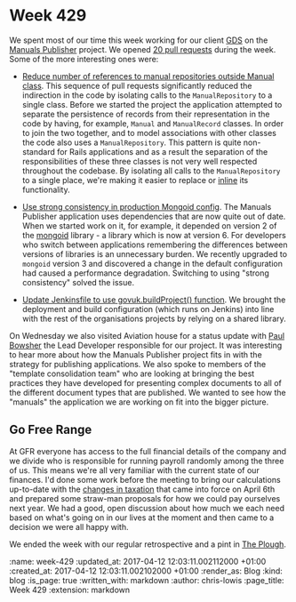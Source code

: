 Week 429
========

We spent most of our time this week working for our client [GDS](https://gds.blog.gov.uk/) on the [Manuals Publisher](https://github.com/alphagov/manuals-publisher/) project. We opened [20 pull requests](https://github.com/alphagov/manuals-publisher/pulls?q=is%3Apr+created%3A2017-04-03..2017-04-08) during the week. Some of the more interesting ones were:

- [Reduce number of references to manual repositories outside Manual class](https://github.com/alphagov/manuals-publisher/pull/953). This sequence of pull requests significantly reduced the indirection in the code by isolating calls to the `ManualRepository` to a single class. Before we started the project the application attempted to separate the persistence of records from their representation in the code by having, for example, `Manual` and `ManualRecord` classes. In order to join the two together, and to model associations with other classes the code also uses a `ManualRepository`. This pattern is quite non-standard for Rails applications and as a result the separation of the responsibilities of these three classes is not very well respected throughout the codebase. By isolating all calls to the `ManualRepository` to a single place, we're making it easier to replace or [inline](https://refactoring.com/catalog/inlineClass.html) its functionality.

- [Use strong consistency in production Mongoid config](https://github.com/alphagov/manuals-publisher/pull/963). The Manuals Publisher application uses dependencies that are now quite out of date. When we started work on it, for example, it depended on version 2 of the [mongoid](https://github.com/mongodb/mongoid) library - a library which is now at version 6. For developers who switch between applications remembering the differences between versions of libraries is an unnecessary burden. We recently upgraded to `mongoid` version 3 and discovered a change in the default configuration had caused a performance degradation. Switching to using "strong consistency" solved the issue.

- [Update Jenkinsfile to use govuk.buildProject() function](https://github.com/alphagov/manuals-publisher/pull/959). We brought the deployment and build configuration (which runs on Jenkins) into line with the rest of the organisations projects by relying on a shared library.

On Wednesday we also visited Aviation house for a status update with [Paul Bowsher](https://twitter.com/boffbowsh) the Lead Developer responsible for our project. It was interesting to hear more about how the Manuals Publisher project fits in with the strategy for publishing applications. We also spoke to members of the "template consolidation team" who are looking at bringing the best practices they have developed for presenting complex documents to all of the different document types that are published. We wanted to see how the "manuals" the application we are working on fit into the bigger picture.

## Go Free Range ##

At GFR everyone has access to the full financial details of the company and we divide who is responsible for running payroll randomly among the three of us. This means we're all very familiar with the current state of our finances. I'd done some work before the meeting to bring our calculations up-to-date with the [changes in taxation](https://www.freeagent.com/central/whats-changing-new-tax-year/) that came into force on April 6th and prepared some straw-man proposals for how we could pay ourselves next year. We had a good, open discussion about how much we each need based on what's going on in our lives at the moment and then came to a decision we were all happy with.

We ended the week with our regular retrospective and a pint in [The Plough](http://www.taylor-walker.co.uk/pub/plough-bloomsbury/m2605/).

:name: week-429
:updated_at: 2017-04-12 12:03:11.002112000 +01:00
:created_at: 2017-04-12 12:03:11.002102000 +01:00
:render_as: Blog
:kind: blog
:is_page: true
:written_with: markdown
:author: chris-lowis
:page_title: Week 429
:extension: markdown
